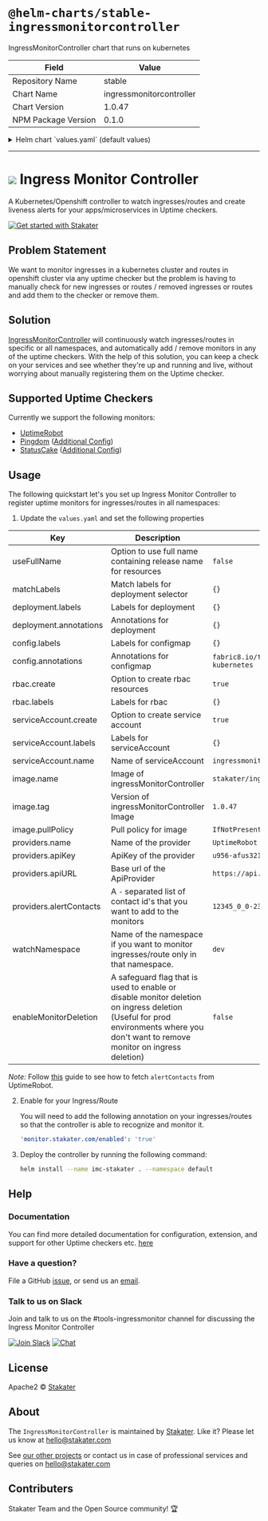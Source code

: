 # `@helm-charts/stable-ingressmonitorcontroller`

IngressMonitorController chart that runs on kubernetes

| Field               | Value                    |
| ------------------- | ------------------------ |
| Repository Name     | stable                   |
| Chart Name          | ingressmonitorcontroller |
| Chart Version       | 1.0.47                   |
| NPM Package Version | 0.1.0                    |

<details>

<summary>Helm chart `values.yaml` (default values)</summary>

```yaml
ingressMonitorController:
  watchNamespace: ''
  useFullName: false
  matchLabels: {}
  deployment:
    labels: {}
    annotations: {}
  config:
    labels: {}
    annotations:
      fabric8.io/target-platform: kubernetes
  rbac:
    create: true
    labels: {}
  # Service account config for the agent pods
  serviceAccount:
    # Specifies whether a ServiceAccount should be created
    create: true
    labels: {}
    # The name of the ServiceAccount to use.
    # If not set and create is true, a name is generated using the fullname template
    name: ingressmonitorcontroller
  image:
    name: stakater/ingressmonitorcontroller
    tag: '1.0.47'
    pullPolicy: IfNotPresent
  providers:
    - name: UptimeRobot
      apiKey: your-api-key
      apiURL: https://api.uptimerobot.com/v2
      alertContacts: some-alert-contacts
  enableMonitorDeletion: true
  configFilePath: /etc/IngressMonitorController/config.yaml
  monitorNameTemplate: '{{.Namespace}}-{{.IngressName}}'
```

</details>

---

# ![](https://raw.githubusercontent.com/stakater/IngressMonitorController/master/assets/web/IMC-round-100px.png) Ingress Monitor Controller

A Kubernetes/Openshift controller to watch ingresses/routes and create liveness alerts for your apps/microservices in Uptime checkers.

[![Get started with Stakater](https://stakater.github.io/README/stakater-github-banner.png)](http://stakater.com/?utm_source=IngressMonitorController&utm_medium=github)

## Problem Statement

We want to monitor ingresses in a kubernetes cluster and routes in openshift cluster via any uptime checker but the problem is having to manually check for new ingresses or routes / removed ingresses or routes and add them to the checker or remove them.

## Solution

[IngressMonitorController](https://github.com/stakater/IngressMonitorController) will continuously watch ingresses/routes in specific or all namespaces, and automatically add / remove monitors in any of the uptime checkers. With the help of this solution, you can keep a check on your services and see whether they're up and running and live, without worrying about manually registering them on the Uptime checker.

## Supported Uptime Checkers

Currently we support the following monitors:

- [UptimeRobot](https://uptimerobot.com)
- [Pingdom](https://pingdom.com) ([Additional Config](https://github.com/stakater/IngressMonitorController/blob/master/docs/pingdom-configuration.md))
- [StatusCake](https://www.statuscake.com) ([Additional Config](https://github.com/stakater/IngressMonitorController/blob/master/docs/statuscake-configuration.md))

## Usage

The following quickstart let's you set up Ingress Monitor Controller to register uptime monitors for ingresses/routes in all namespaces:

1. Update the `values.yaml` and set the following properties

| Key                     | Description                                                                                                                                                                       | Example                                  | Default Value                            |
| ----------------------- | --------------------------------------------------------------------------------------------------------------------------------------------------------------------------------- | ---------------------------------------- | ---------------------------------------- |
| useFullName             | Option to use full name containing release name for resources                                                                                                                     | `false`                                  | `false`                                  |
| matchLabels             | Match labels for deployment selector                                                                                                                                              | `{}`                                     | `{}`                                     |
| deployment.labels       | Labels for deployment                                                                                                                                                             | `{}`                                     | `{}`                                     |
| deployment.annotations  | Annotations for deployment                                                                                                                                                        | `{}`                                     | `{}`                                     |
| config.labels           | Labels for configmap                                                                                                                                                              | `{}`                                     | `{}`                                     |
| config.annotations      | Annotations for configmap                                                                                                                                                         | `fabric8.io/target-platform: kubernetes` | `fabric8.io/target-platform: kubernetes` |
| rbac.create             | Option to create rbac resources                                                                                                                                                   | `true`                                   | `true`                                   |
| rbac.labels             | Labels for rbac                                                                                                                                                                   | `{}`                                     | `{}`                                     |
| serviceAccount.create   | Option to create service account                                                                                                                                                  | `true`                                   | `true`                                   |
| serviceAccount.labels   | Labels for serviceAccount                                                                                                                                                         | `{}`                                     | `{}`                                     |
| serviceAccount.name     | Name of serviceAccount                                                                                                                                                            | `ingressmonitorcontroller`               | `ingressmonitorcontroller`               |
| image.name              | Image of ingressMonitorController                                                                                                                                                 | `stakater/ingressmonitorcontroller`      | `stakater/ingressmonitorcontroller`      |
| image.tag               | Version of ingressMonitorController Image                                                                                                                                         | `1.0.47`                                 | `1.0.47`                                 |
| image.pullPolicy        | Pull policy for image                                                                                                                                                             | `IfNotPresent`                           | `IfNotPresent`                           |
| providers.name          | Name of the provider                                                                                                                                                              | `UptimeRobot`                            | `UptimeRobot`                            |
| providers.apiKey        | ApiKey of the provider                                                                                                                                                            | `u956-afus321g565fghr519`                | `your-api-key`                           |
| providers.apiURL        | Base url of the ApiProvider                                                                                                                                                       | `https://api.uptimerobot.com/v2/`        | `https://api.uptimerobot.com/v2/`        |
| providers.alertContacts | A `-` separated list of contact id's that you want to add to the monitors                                                                                                         | `12345_0_0-23564_0_0`                    | `some-alert-contacts`                    |
| watchNamespace          | Name of the namespace if you want to monitor ingresses/route only in that namespace.                                                                                              | `dev`                                    | `""`                                     |
| enableMonitorDeletion   | A safeguard flag that is used to enable or disable monitor deletion on ingress deletion (Useful for prod environments where you don't want to remove monitor on ingress deletion) | `false`                                  | `false`                                  |

_Note:_ Follow [this](https://github.com/stakater/IngressMonitorController/blob/master/docs/uptimerobot-configuration.md) guide to see how to fetch `alertContacts` from UptimeRobot.

2. Enable for your Ingress/Route

   You will need to add the following annotation on your ingresses/routes so that the controller is able to recognize and monitor it.

   ```yaml
   'monitor.stakater.com/enabled': 'true'
   ```

3. Deploy the controller by running the following command:

   ```bash
   helm install --name imc-stakater . --namespace default
   ```

## Help

### Documentation

You can find more detailed documentation for configuration, extension, and support for other Uptime checkers etc. [here](https://github.com/stakater/IngressMonitorController/blob/master/docs/Deploying-to-Kubernetes.md)

### Have a question?

File a GitHub [issue](https://github.com/stakater/IngressMonitorController/issues), or send us an [email](mailto:hello@stakater.com).

### Talk to us on Slack

Join and talk to us on the #tools-ingressmonitor channel for discussing the Ingress Monitor Controller

[![Join Slack](https://stakater.github.io/README/stakater-join-slack-btn.png)](https://stakater-slack.herokuapp.com/)
[![Chat](https://stakater.github.io/README/stakater-chat-btn.png)](https://stakater.slack.com/messages/CA66MMYSE/)

## License

Apache2 © [Stakater](http://stakater.com)

## About

The `IngressMonitorController` is maintained by [Stakater][website]. Like it? Please let us know at <hello@stakater.com>

See [our other projects][community]
or contact us in case of professional services and queries on <hello@stakater.com>

[website]: http://stakater.com/
[community]: https://www.stakater.com/projects-overview.html

## Contributers

Stakater Team and the Open Source community! :trophy:
